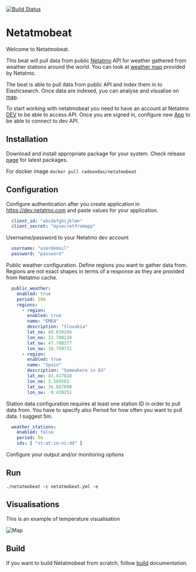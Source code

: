 [![Build Status](https://travis-ci.org/radoondas/netatmobeat.svg?branch=6.8)](https://travis-ci.org/radoondas/netatmobeat)

# Netatmobeat

Welcome to Netatmobeat. 

This beat will pull data from public [Netatmo](https://www.netatmo.com/) API for weather gathered from weather stations around the world.
You can look at [weather map](https://weathermap.netatmo.com/) provided by Netatmo.

The beat is able to pull data from public API and index them in to Elasticsearch. Once data are indexed, yuo can analyse and visualise on [map](https://www.elastic.co/guide/en/kibana/current/tilemap.html).

To start working with netatmobeat you need to have an account at Netatmo [DEV](https://dev.netatmo.com) to be able to access API. Once you are signed in, configure new [App](https://dev.netatmo.com/myaccount/createanapp) to be able to connect to dev API. 

## Installation
Download and install appropriate package for your system. Check release [page](https://github.com/radoondas/netatmobeat/releases) for latest packages.

For docker image `docker pull radoondas/netatmobeat`

## Configuration

Configure authentication after you create application in https://dev.netatmo.com and paste values for your application.
```yaml
  client_id: "abcdefghijklmn"
  client_secret: "mysecretfromapp"
```

 Username/password to your Netatmo dev account
```yaml
  username: "user@email"
  password: "password"
```

Public weather configuration. Define regions you want to gather data from. Regions are not exact shapes in terms of a response as they are provided from Netatmo cache.
```yaml
  public_weather:
    enabled: true
    period: 10m
    regions:
      - region:
        enabled: true
        name: "EMEA"
        description: "Slovakia"
        lat_ne: 49.650266
        lon_ne: 22.780239
        lat_sw: 47.780377
        lon_sw: 16.759731
      - region:
        enabled: true
        name: "Spain"
        description: "Somewhere in EU"
        lat_ne: 43.417618
        lon_ne: 3.569562
        lat_sw: 36.867098
        lon_sw: -9.438251
```

Station data configuration requires at least one station ID in order to pull data from. You have to specify also Period for how often you want to pull data. I suggest 5m.

```yaml
  weather_stations:
    enabled: false
    period: 5m
    ids: [ "st:at:io:ni:dd" ]
```

Configure your output and/or monitoring options

## Run

```
./netatmobeat -c netatmobeat.yml -e 
```

## Visualisations
This is an example of temperature visualisation

![Map](docs/img/map_vis.png)

## Build
If you want to build Netatmobeat from scratch, follow [build](BUILD.md) documentation.

